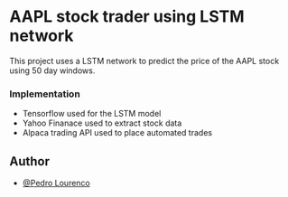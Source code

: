 # AAPL stock trader using LSTM network
This project uses a LSTM network to predict the price of the AAPL stock using 50 day windows. 


### Implementation
- Tensorflow used for the LSTM model
- Yahoo Finanace used to extract stock data
- Alpaca trading API used to place automated trades


## Author
- [@Pedro Lourenco](https://github.com/pedro123456789-wq)
